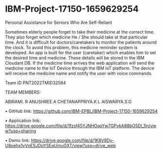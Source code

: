 # IBM-Project-17150-1659629254

Personal Assistance for Seniors Who Are Self-Reliant

Sometimes elderly people forget to take their medicine at the correct time. They also forget which medicine He / She should take at that particular time. And it is difficult for doctors/caretakers to monitor the patients around the clock. To avoid this problem, this medicine reminder system is developed. An app is built for the user (caretaker) which enables him to set the desired time and medicine. These details will be stored in the IBM Cloudant DB. If the medicine time arrives the web application will send the medicine name to the IoT Device through the IBM IoT platform. The device will receive the medicine name and notify the user with voice commands.

Team ID		PNT2022TMID32584

TEAM MEMBERS:
    
ABIRAMI. R 
ANUSHREE.A 
CHETANAPPRIYA.K.L 
AISWARYA.S.G 


•	GitHub link: 
https://github.com/IBM-EPBL/IBM-Project-17150-1659629254

•	Application link:
https://drive.google.com/file/d/1fzsf45YJNHOqsYw7GPvkA88bO5Dl_1ln/view?usp=sharing

•	Demo link:
https://drive.google.com/file/d/1K8V8Dy-U8oehx1yVnESJDoYSEqUmuGXT/view?usp=drive_web
